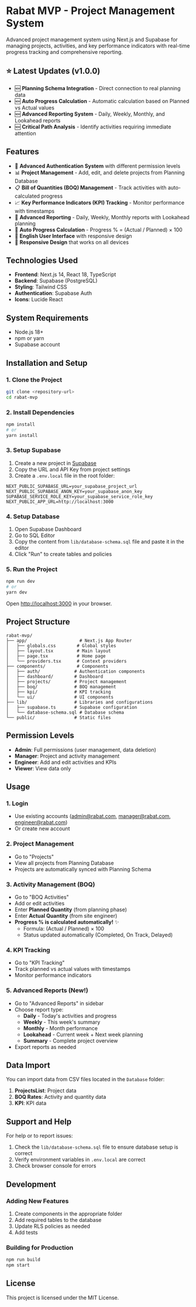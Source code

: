 # Rabat MVP - Project Management System

Advanced project management system using Next.js and Supabase for managing projects, activities, and key performance indicators with real-time progress tracking and comprehensive reporting.

## ⭐ Latest Updates (v1.0.0)

- 🆕 **Planning Schema Integration** - Direct connection to real planning data
- 🆕 **Auto Progress Calculation** - Automatic calculation based on Planned vs Actual values
- 🆕 **Advanced Reporting System** - Daily, Weekly, Monthly, and Lookahead reports
- 🆕 **Critical Path Analysis** - Identify activities requiring immediate attention

## Features

- 🔐 **Advanced Authentication System** with different permission levels
- 📊 **Project Management** - Add, edit, and delete projects from Planning Database
- 📋 **Bill of Quantities (BOQ) Management** - Track activities with auto-calculated progress
- 📈 **Key Performance Indicators (KPI) Tracking** - Monitor performance with timestamps
- 📅 **Advanced Reporting** - Daily, Weekly, Monthly reports with Lookahead planning
- 🎯 **Auto Progress Calculation** - Progress % = (Actual / Planned) × 100
- 🎨 **English User Interface** with responsive design
- 📱 **Responsive Design** that works on all devices

## Technologies Used

- **Frontend**: Next.js 14, React 18, TypeScript
- **Backend**: Supabase (PostgreSQL)
- **Styling**: Tailwind CSS
- **Authentication**: Supabase Auth
- **Icons**: Lucide React

## System Requirements

- Node.js 18+ 
- npm or yarn
- Supabase account

## Installation and Setup

### 1. Clone the Project

```bash
git clone <repository-url>
cd rabat-mvp
```

### 2. Install Dependencies

```bash
npm install
# or
yarn install
```

### 3. Setup Supabase

1. Create a new project in [Supabase](https://supabase.com)
2. Copy the URL and API Key from project settings
3. Create a `.env.local` file in the root folder:

```env
NEXT_PUBLIC_SUPABASE_URL=your_supabase_project_url
NEXT_PUBLIC_SUPABASE_ANON_KEY=your_supabase_anon_key
SUPABASE_SERVICE_ROLE_KEY=your_supabase_service_role_key
NEXT_PUBLIC_APP_URL=http://localhost:3000
```

### 4. Setup Database

1. Open Supabase Dashboard
2. Go to SQL Editor
3. Copy the content from `lib/database-schema.sql` file and paste it in the editor
4. Click "Run" to create tables and policies

### 5. Run the Project

```bash
npm run dev
# or
yarn dev
```

Open [http://localhost:3000](http://localhost:3000) in your browser.

## Project Structure

```
rabat-mvp/
├── app/                    # Next.js App Router
│   ├── globals.css        # Global styles
│   ├── layout.tsx         # Main layout
│   ├── page.tsx           # Home page
│   └── providers.tsx      # Context providers
├── components/            # Components
│   ├── auth/             # Authentication components
│   ├── dashboard/        # Dashboard
│   ├── projects/         # Project management
│   ├── boq/              # BOQ management
│   ├── kpi/              # KPI tracking
│   └── ui/               # UI components
├── lib/                  # Libraries and configurations
│   ├── supabase.ts       # Supabase configuration
│   └── database-schema.sql # Database schema
└── public/               # Static files
```

## Permission Levels

- **Admin**: Full permissions (user management, data deletion)
- **Manager**: Project and activity management
- **Engineer**: Add and edit activities and KPIs
- **Viewer**: View data only

## Usage

### 1. Login
- Use existing accounts (admin@rabat.com, manager@rabat.com, engineer@rabat.com)
- Or create new account

### 2. Project Management
- Go to "Projects"
- View all projects from Planning Database
- Projects are automatically synced with Planning Schema

### 3. Activity Management (BOQ)
- Go to "BOQ Activities"
- Add or edit activities
- Enter **Planned Quantity** (from planning phase)
- Enter **Actual Quantity** (from site engineer)
- **Progress % is calculated automatically!** ✨
  - Formula: (Actual / Planned) × 100
  - Status updated automatically (Completed, On Track, Delayed)

### 4. KPI Tracking
- Go to "KPI Tracking"
- Track planned vs actual values with timestamps
- Monitor performance indicators

### 5. Advanced Reports (New!)
- Go to "Advanced Reports" in sidebar
- Choose report type:
  - **Daily** - Today's activities and progress
  - **Weekly** - This week's summary
  - **Monthly** - Month performance
  - **Lookahead** - Current week + Next week planning
  - **Summary** - Complete project overview
- Export reports as needed

## Data Import

You can import data from CSV files located in the `Database` folder:

1. **ProjectsList**: Project data
2. **BOQ Rates**: Activity and quantity data
3. **KPI**: KPI data

## Support and Help

For help or to report issues:

1. Check the `lib/database-schema.sql` file to ensure database setup is correct
2. Verify environment variables in `.env.local` are correct
3. Check browser console for errors

## Development

### Adding New Features

1. Create components in the appropriate folder
2. Add required tables to the database
3. Update RLS policies as needed
4. Add tests

### Building for Production

```bash
npm run build
npm start
```

## License

This project is licensed under the MIT License.

